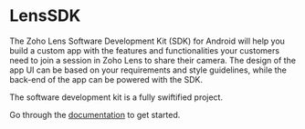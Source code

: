 # LensSDK
The Zoho Lens Software Development Kit (SDK) for Android will help you build a custom app with the features and functionalities your customers need to join a session in Zoho Lens to share their camera. The design of the app UI can be based on your requirements and style guidelines, while the back-end of the app can be powered with the SDK.

The software development kit is a fully swiftified project.

Go through the [documentation](https://prezoho.zohocorp.com/lens/resources/mobilesdk/android/index.html) to get started.
